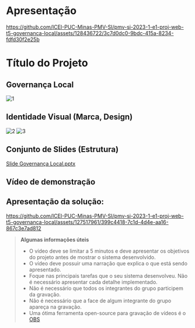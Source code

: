 # Apresentação

https://github.com/ICEI-PUC-Minas-PMV-SI/pmv-si-2023-1-e1-proj-web-t5-governanca-local/assets/128436722/3c7d0dc0-9bdc-415a-8234-fdfd30f2e25b


# Título do Projeto

## Governança Local
![1](https://github.com/ICEI-PUC-Minas-PMV-SI/pmv-si-2023-1-e1-proj-web-t5-governanca-local/assets/128436722/3702844b-7f21-4419-9258-01c39a246b0e)

## Identidade Visual (Marca, Design)

![2](https://github.com/ICEI-PUC-Minas-PMV-SI/pmv-si-2023-1-e1-proj-web-t5-governanca-local/assets/128436722/a15b85d0-d53e-41bc-bfec-c58a67f3901f)
![3](https://github.com/ICEI-PUC-Minas-PMV-SI/pmv-si-2023-1-e1-proj-web-t5-governanca-local/assets/128436722/fe4e4b6c-f281-4615-bc29-7db67416cf8e)



## Conjunto de Slides (Estrutura)

[Slide Governança Local.pptx](https://github.com/ICEI-PUC-Minas-PMV-SI/pmv-si-2023-1-e1-proj-web-t5-governanca-local/files/11995962/Slide.Governanca.Local.pptx)
 

## Vídeo de demonstração

## Apresentação da solução:
https://github.com/ICEI-PUC-Minas-PMV-SI/pmv-si-2023-1-e1-proj-web-t5-governanca-local/assets/127517961/399c4418-7c1d-4d4e-aa16-867c3e7ad812


> **Algumas informações úteis**
> - O vídeo deve se limitar a 5 minutos e deve apresentar os objetivos do projeto antes de mostrar o sistema desenvolvido.
> - O vídeo deve possuir uma narração que explica o que está sendo apresentado.
> - Foque nas principais tarefas que o seu sistema desenvolveu. Não é necessário apresentar cada detalhe implementado.
> - Não é necessário que todos os integrantes do grupo participem da gravação.
> - Não é necessário que a face de algum integrante do grupo apareça na gravação.
> - Uma ótima ferramenta open-source para gravação de vídeos é o [OBS](https://obsproject.com/pt-br/download)

